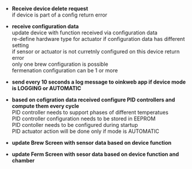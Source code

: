 * **Receive device delete request**  
  if device is part of a config return error  

* **receive configuration data**  
  update device with function received via configuration data  
  re-define hardware type for actuator if configuration data has different setting  
  if sensor or actuator is not curretnly configured on this device return error  
  only one brew configuration is possible  
  fermenation configuration can be 1 or more  

* **send every 10 seconds a log message to oinkweb app if device mode is LOGGING or AUTOMATIC**  

* **based on cofigration data received configure PID controllers and compute them every cycle**  
  PID controller needs to support phases of different temperatues  
  PID controller configuration needs to be stored in EEPROM  
  PID contoller needs to be configured during startup  
  PID actuator action will be done only if mode is AUTOMATIC  

* **update Brew Screen with sensor data based on device function**  

* **update Ferm Screen with sesor data based on device function and chamber**  
